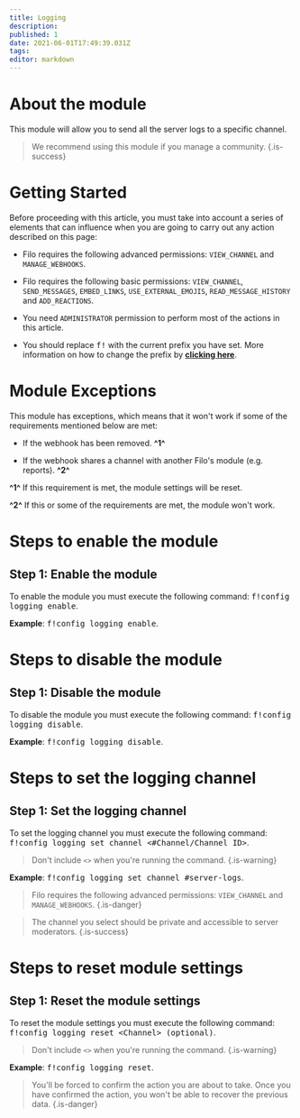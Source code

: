 ```yaml
---
title: Logging
description:
published: 1
date: 2021-06-01T17:49:39.031Z
tags:
editor: markdown
---
```


# About the module

This module will allow you to send all the server logs to a specific channel.

> We recommend using this module if you manage a community.
{.is-success}

# Getting Started

Before proceeding with this article, you must take into account a series of elements that can influence when you are going to carry out any action described on this page:

- Filo requires the following advanced permissions: ``VIEW_CHANNEL`` and ``MANAGE_WEBHOOKS``.

- Filo requires the following basic permissions: ``VIEW_CHANNEL``, ``SEND_MESSAGES``, ``EMBED_LINKS``, ``USE_EXTERNAL_EMOJIS``, ``READ_MESSAGE_HISTORY`` and ``ADD_REACTIONS``.

- You need ``ADMINISTRATOR`` permission to perform most of the actions in this article.

- You should replace <kbd>f!</kbd> with the current prefix you have set. More information on how to change the prefix by **[clicking here](es/modules/prefix)**.

# Module Exceptions

This module has exceptions, which means that it won't work if some of the requirements mentioned below are met:

- If the webhook has been removed. **^1^**

- If the webhook shares a channel with another Filo's module (e.g. reports). **^2^**

**^1^** If this requirement is met, the module settings will be reset.

**^2^** If this or some of the requirements are met, the module won't work.

# Steps to enable the module

## **Step 1**: Enable the module

To enable the module you must execute the following command: <kbd>f!config logging enable</kbd>.

**Example**: <kbd>f!config logging enable</kbd>.

# Steps to disable the module

## **Step 1**: Disable the module

To disable the module you must execute the following command: <kbd>f!config logging disable</kbd>.

**Example**: <kbd>f!config logging disable</kbd>.

# Steps to set the logging channel

## **Step 1**: Set the logging channel

To set the logging channel you must execute the following command: <kbd>f!config logging set channel \<#Channel/Channel ID></kbd>.

> Don't include ``<>`` when you're running the command.
{.is-warning}

**Example**: <kbd>f!config logging set channel #server-logs</kbd>.

> Filo requires the following advanced permissions: ``VIEW_CHANNEL`` and ``MANAGE_WEBHOOKS``.
{.is-danger}

> The channel you select should be private and accessible to server moderators.
{.is-success}

# Steps to reset module settings

## **Step 1**: Reset the module settings

To reset the module settings you must execute the following command: <kbd>f!config logging reset \<Channel> (optional)</kbd>.

> Don't include ``<>`` when you're running the command.
{.is-warning}

**Example**: <kbd>f!config logging reset</kbd>.

> You'll be forced to confirm the action you are about to take. Once you have confirmed the action, you won't be able to recover the previous data.
{.is-danger}
